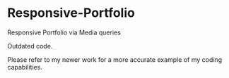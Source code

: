 # Responsive-Portfolio
Responsive Portfolio via Media queries

Outdated code.

Please refer to my newer work for a more accurate example of my coding capabilities.

